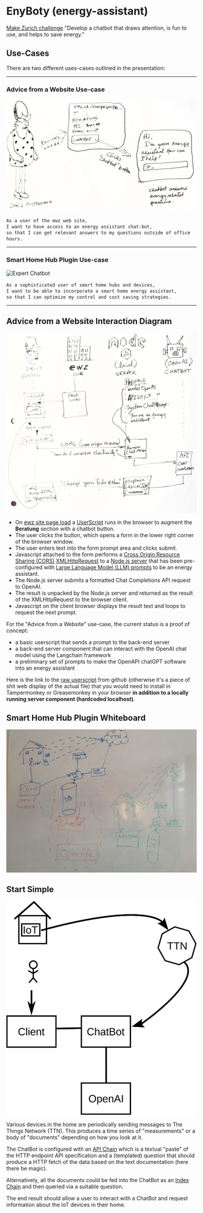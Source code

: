# EnyBoty (energy-assistant)

[Make Zurich challenge](https://makezurich.ch/start/3/) "Develop a chatbot that draws attention, is fun to use, and helps to save energy."

## Use-Cases

There are two different uses-cases outlined in the presentation:

---

### Advice from a Website Use-case

![Advisor Chatbot](/assets/advice-use-case.png "Advise from a web site use-case")

    As a user of the ewz web site,
    I want to have access to an energy assistant chat-bot, 
    so that I can get relevant answers to my questions outside of office hours.

---

### Smart Home Hub Plugin Use-case

![Expert Chatbot](/assets/smart-controller-module.png "Smart Hub plug-in use-case")

    As a sophisticated user of smart home hubs and devices,
    I want to be able to incorporate a smart home energy assistant, 
    so that I can optimize my control and cost saving strategies.

---

## Advice from a Website Interaction Diagram

![Advisor Chatbot Interaction](/assets/advice-interaction-diagram.jpg "Advice from a web site interaction diagram")


- On [ewz site page load](https://www.ewz.ch/de/private/strom/strom-sparen/energiespartipps.html)
a [UserScript](https://en.wikipedia.org/wiki/Userscript) runs in the browser to augment the **Beratung** section with a chatbot button.
- The user clicks the button, which opens a form in the lower right corner of the browser window.
- The user enters text into the form prompt area and clicks submit.
- Javascript attached to the form performs a [Cross Origin Resource Sharing (CORS)](https://developer.mozilla.org/en-US/docs/Web/HTTP/CORS) [XMLHttpRequest](https://developer.mozilla.org/en-US/docs/Web/API/XMLHttpRequest)
to a [Node.js server](https://nodejs.org/en/about) that has been pre-configured with [Large Language Model (LLM) prompts](https://platform.openai.com/examples/default-factual-answering?lang=node.js) to be an energy assistant.
- The Node.js server submits a formatted Chat Completions API request to OpenAI.
- The result is unpacked by the Node.js server and returned as the result of the XMLHttpRequest to the browser client.
- Javascript on the client browser displays the result text and loops to request the next prompt.

For the "Advice from a Website" use-case, the current status is a proof of concept:
- a basic userscript that sends a prompt to the back-end server
- a back-end server component that can interact with the OpenAI chat model using the Langchain framework
- a preliminary set of prompts to make the OpenAPI chatGPT software into an energy assistant

Here is the link to the [raw userscript](https://github.com/derrickoswald/energy-assistant/raw/main/client/Energy%20Assistant.user.js)
from github (otherwise it's a piece of shit web display of the actual file)
that you would need to install in Tampermonkey or Greasemonkey in your browser
**in addition to a locally running server component (hardcoded localhost)**.


## Smart Home Hub Plugin Whiteboard

![Smart Home Hub Plugin Whiteboard](/assets/whiteboard.jpg "whiteboard concept")

## Start Simple

![Smart Home Hub Plugin Architecture](/assets/architecture.svg "architecture diagram")

Various devices in the home are periodically sending messages to The Things Network (TTN).
This produces a time series of "measurements" or a body of "documents" depending on how you look at it.

The ChatBot is configured with an [API Chain](https://js.langchain.com/docs/modules/chains/other_chains/api_chain) which is a textual "paste" of the HTTP endpoint API specification and
a (templated) question that should produce a HTTP fetch of the data based on the text documentation (here there be magic).

Alternatively, all the documents could be fed into the ChatBot as an [Index Chain](https://js.langchain.com/docs/modules/chains/index_related_chains/document_qa) and then queried via a suitable question.

The end result should allow a user to interact with a ChatBot and request information about the IoT
devices in their home.


